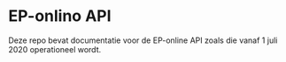 # EP-onlino API
Deze repo bevat documentatie voor de EP-online API zoals die vanaf 1 juli 2020 operationeel wordt.
